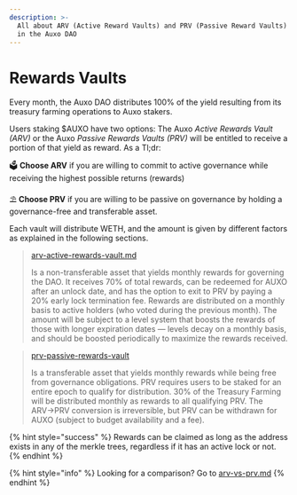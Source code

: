 ```yaml
---
description: >-
  All about ARV (Active Reward Vaults) and PRV (Passive Reward Vaults) products
  in the Auxo DAO
---
```


# Rewards Vaults

Every month, the Auxo DAO distributes 100% of the yield resulting from its treasury farming operations to Auxo stakers.&#x20;

Users staking $AUXO have two options: The Auxo _Active Rewards Vault (ARV)_ or the Auxo _Passive Rewards Vaults (PRV)_ will be entitled to receive a portion of that yield as reward. As a Tl;dr:

🗳️ **Choose ARV** if you are willing to commit to active governance while receiving the highest possible returns (rewards)

⛱️ **Choose PRV** if you are willing to be passive on governance by holding a governance-free and transferable asset.

Each vault will distribute WETH, and the amount is given by different factors as explained in the following sections.

> [arv-active-rewards-vault.md](arv-active-rewards-vault.md "mention")
>
> Is a non-transferable asset that yields monthly rewards for governing the DAO. It receives 70% of total rewards, can be redeemed for AUXO after an unlock date, and has the option to exit to PRV by paying a 20% early lock termination fee. Rewards are distributed on a monthly basis to active holders (who voted during the previous month). The amount will be subject to a level system that boosts the rewards of those with longer expiration dates — levels decay on a monthly basis, and should be boosted periodically to maximize the rewards received.

> [prv-passive-rewards-vault](../../rewards-vaults/prv-passive-rewards-vault/ "mention")
>
> Is a transferable asset that yields monthly rewards while being free from governance obligations. PRV requires users to be staked for an entire epoch to qualify for distribution. 30% of the Treasury Farming will be distributed monthly as rewards to all qualifying PRV. The ARV→PRV conversion is irreversible, but PRV can be withdrawn for AUXO (subject to budget availability and a fee).

{% hint style="success" %}
Rewards can be claimed as long as the address exists in any of the merkle trees, regardless if it has an active lock or not.
{% endhint %}

{% hint style="info" %}
Looking for a comparison? Go to [arv-vs-prv.md](arv-vs-prv.md "mention")
{% endhint %}
